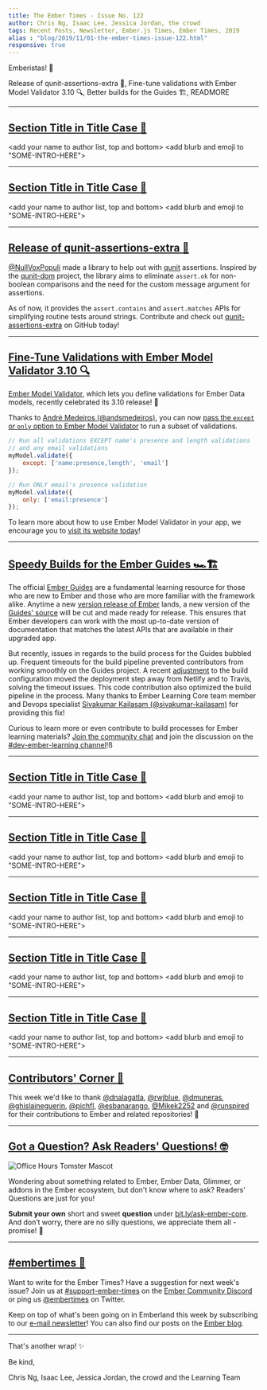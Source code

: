 ```yaml
---
title: The Ember Times - Issue No. 122
author: Chris Ng, Isaac Lee, Jessica Jordan, the crowd
tags: Recent Posts, Newsletter, Ember.js Times, Ember Times, 2019
alias : "blog/2019/11/01-the-ember-times-issue-122.html"
responsive: true
---
```


<SAYING-HELLO-IN-YOUR-FAVORITE-LANGUAGE> Emberistas! 🐹

<SOME-INTRO-HERE-TO-KEEP-THEM-SUBSCRIBERS-READING>
Release of qunit-assertions-extra 🎉,
Fine-tune validations with Ember Model Validator 3.10 🔍,
Better builds for the Guides 🏗,
READMORE

---

## [Section Title in Title Case 🐹](#section-url)

<change section title emoji>
<consider adding some bold to your paragraph>

<add your name to author list, top and bottom>
<add blurb and emoji to "SOME-INTRO-HERE">

---

## [Section Title in Title Case 🐹](#section-url)

<change section title emoji>
<consider adding some bold to your paragraph>

<add your name to author list, top and bottom>
<add blurb and emoji to "SOME-INTRO-HERE">

---

## [Release of qunit-assertions-extra 🎉](https://twitter.com/nullvoxpopuli/status/1189308094972616706)

[@NullVoxPopuli](https://github.com/NullVoxPopuli) made a library to help out with [qunit](https://github.com/emberjs/ember-qunit) assertions. Inspired by the [qunit-dom](https://github.com/simplabs/qunit-dom) project, the library aims to eliminate `assert.ok` for non-boolean comparisons and the need for the custom message argument for assertions.

As of now, it provides the `assert.contains` and `assert.matches` APIs for simplifying routine tests around strings. Contribute and check out [qunit-assertions-extra](https://github.com/NullVoxPopuli/qunit-assertions-extra) on GitHub today!

---

## [Fine-Tune Validations with Ember Model Validator 3.10 🔍](https://twitter.com/esbanarango/status/1189759579493679106)

[Ember Model Validator](https://github.com/esbanarango/ember-model-validator), which lets you define validations for Ember Data models, recently celebrated its 3.10 release! 🎉

Thanks to [André Medeiros (@andsmedeiros)](https://github.com/andsmedeiros), you can now [pass the `except` or `only` option to Ember Model Validator](https://github.com/esbanarango/ember-model-validator#usage) to run a subset of validations.

```javascript
// Run all validations EXCEPT name's presence and length validations
// and any email validations
myModel.validate({
    except: ['name:presence,length', 'email']
});

// Run ONLY email's presence validation
myModel.validate({
    only: ['email:presence']
});
```

To learn more about how to use Ember Model Validator in your app, we encourage you to [visit its website today](https://esbanarango.github.io/ember-model-validator)!

---

## [Speedy Builds for the Ember Guides 🏎🏗](https://github.com/ember-learn/guides-source/pull/1051)

The official [Ember Guides](https://guides.emberjs.com/release/) are a fundamental learning resource for those who are new to Ember and those who are more familiar with the framework alike. Anytime a new [version release of Ember](https://emberjs.com/releases/) lands, a new version of the [Guides' source](https://github.com/ember-learn/guides-source) will be cut and made ready for release. This ensures that Ember developers can work with the most up-to-date version of documentation that matches the latest APIs that are available in their upgraded app.

But recently, issues in regards to the build process for the Guides bubbled up. Frequent timeouts for the build pipeline prevented contributors from working smoothly on the Guides project. A recent [adjustment](https://github.com/ember-learn/guides-source/pull/1051) to the build configuration moved the deployment step away from Netlify and to Travis, solving the timeout issues. This code contribution also optimized the build pipeline in the process. Many thanks to Ember Learning Core team member and Devops specialist [Sivakumar Kailasam (@sivakumar-kailasam)](https://github.com/sivakumar-kailasam) for providing this fix!

Curious to learn more or even contribute to build processes for Ember learning materials? [Join the community chat](https://discord.gg/emberjs) and join the discussion on the [#dev-ember-learning channel](https://discordapp.com/channels/480462759797063690/480777444203429888)!ß

---

## [Section Title in Title Case 🐹](#section-url)

<change section title emoji>
<consider adding some bold to your paragraph>

<add your name to author list, top and bottom>
<add blurb and emoji to "SOME-INTRO-HERE">

---

## [Section Title in Title Case 🐹](#section-url)

<change section title emoji>
<consider adding some bold to your paragraph>

<add your name to author list, top and bottom>
<add blurb and emoji to "SOME-INTRO-HERE">

---

## [Section Title in Title Case 🐹](#section-url)

<change section title emoji>
<consider adding some bold to your paragraph>

<add your name to author list, top and bottom>
<add blurb and emoji to "SOME-INTRO-HERE">

---

## [Section Title in Title Case 🐹](#section-url)

<change section title emoji>
<consider adding some bold to your paragraph>

<add your name to author list, top and bottom>
<add blurb and emoji to "SOME-INTRO-HERE">

---

## [Section Title in Title Case 🐹](#section-url)

<change section title emoji>
<consider adding some bold to your paragraph>

<add your name to author list, top and bottom>
<add blurb and emoji to "SOME-INTRO-HERE">

---

## [Contributors' Corner 👏](https://guides.emberjs.com/release/contributing/repositories/)

<p>This week we'd like to thank <a href="https://github.com/dnalagatla" target="gh-user">@dnalagatla</a>, <a href="https://github.com/rwjblue" target="gh-user">@rwjblue</a>, <a href="https://github.com/dmuneras" target="gh-user">@dmuneras</a>, <a href="https://github.com/ghislaineguerin" target="gh-user">@ghislaineguerin</a>, <a href="https://github.com/pichfl" target="gh-user">@pichfl</a>, <a href="https://github.com/esbanarango" target="gh-user">@esbanarango</a>, <a href="https://github.com/Mikek2252" target="gh-user">@Mikek2252</a> and <a href="https://github.com/runspired" target="gh-user">@runspired</a>  for their contributions to Ember and related repositories! 💖</p>

---

## [Got a Question? Ask Readers' Questions! 🤓](https://docs.google.com/forms/d/e/1FAIpQLScqu7Lw_9cIkRtAiXKitgkAo4xX_pV1pdCfMJgIr6Py1V-9Og/viewform)

<div class="blog-row">
  <img class="float-right small transparent padded" alt="Office Hours Tomster Mascot" title="Readers' Questions" src="/images/tomsters/officehours.png" />

  <p>Wondering about something related to Ember, Ember Data, Glimmer, or addons in the Ember ecosystem, but don't know where to ask? Readers’ Questions are just for you!</p>

  <p><strong>Submit your own</strong> short and sweet <strong>question</strong> under <a href="https://bit.ly/ask-ember-core" target="rq">bit.ly/ask-ember-core</a>. And don’t worry, there are no silly questions, we appreciate them all - promise! 🤞</p>
</div>

---

## [#embertimes 📰](https://blog.emberjs.com/tags/newsletter.html)

Want to write for the Ember Times? Have a suggestion for next week's issue? Join us at [#support-ember-times](https://discordapp.com/channels/480462759797063690/485450546887786506) on the [Ember Community Discord](https://discordapp.com/invite/zT3asNS) or ping us [@embertimes](https://twitter.com/embertimes) on Twitter.

Keep on top of what's been going on in Emberland this week by subscribing to our [e-mail newsletter](https://the-emberjs-times.ongoodbits.com/)! You can also find our posts on the [Ember blog](https://emberjs.com/blog/tags/newsletter.html).

---

That's another wrap! ✨

Be kind,

Chris Ng, Isaac Lee, Jessica Jordan, the crowd and the Learning Team
